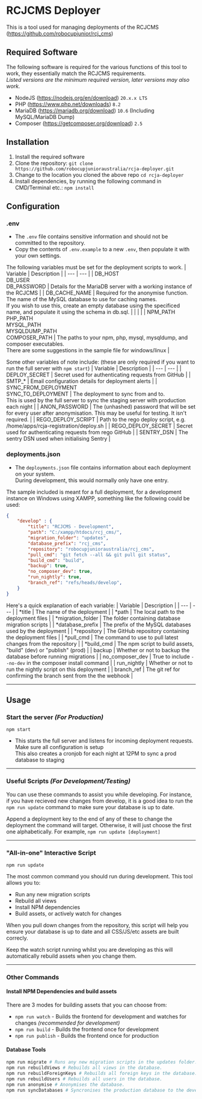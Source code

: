 # RCJCMS Deployer

This is a tool used for managing deployments of the RCJCMS (https://github.com/robocupjunior/rcj_cms)

## Required Software

The following software is required for the various functions of this tool to work, they essentially match the RCJCMS requirements.\
*Listed versions are the minimum required version, later versions may also work.*
- NodeJS (https://nodejs.org/en/download) `20.x.x LTS`
- PHP (https://www.php.net/downloads) `8.2`
- MariaDB (https://mariadb.org/download) `10.6` (Including MySQL/MariaDB Dump)
- Composer (https://getcomposer.org/download) `2.5`


## Installation

1. Install the required software
1. Clone the repository: `git clone https://github.com/robocupjunioraustralia/rcja-deployer.git`
1. Change to the location you cloned the above repo `cd rcja-deployer`
1. Install dependencies, by running the following command in CMD/Terminal etc.: `npm install`

## Configuration

### .env

- The `.env` file contains sensitive information and should not be committed to the repository.
- Copy the contents of `.env.example` to a new `.env`, then populate it with your own settings.

The following variables must be set for the deployment scripts to work.
| Variable | Description |
| --- | --- |
| DB_HOST<br>DB_USER<br>DB_PASSWORD | Details for the MariaDB server with a working instance of the RCJCMS |
| DB_CACHE_NAME | Required for the anonymise function.<br>The name of the MySQL database to use for caching names.<br>If you wish to use this, create an empty database using the specificed name, and populate it using the schema in db.sql. |
| | |
| NPM_PATH<br>PHP_PATH<br>MYSQL_PATH<br>MYSQLDUMP_PATH<br>COMPOSER_PATH | The paths to your npm, php, mysql, mysqldump, and composer executables.<br>There are some suggestions in the sample file for windows/linux |

Some other variables of note include: (these are only required if you want to run the full server with `npm start`)
| Variable | Description |
| --- | --- |
| DEPLOY_SECRET | Secret used for authenticating requests from GitHub |
| SMTP_* | Email configuration details for deployment alerts |
| SYNC_FROM_DEPLOYMENT<br>SYNC_TO_DEPLOYMENT | The deployment to sync from and to.<br>This is used by the full server to sync the staging server with production each night |
| ANON_PASSWORD | The (unhashed) password that will be set for every user after anonymisation. This may be useful for testing. It isn't required. |
| REGO_DEPLOY_SCRIPT | Path to the rego deploy script, e.g. /home/apps/rcja-registration/deploy.sh |
| REGO_DEPLOY_SECRET | Secret used for authenticating requests from rego GitHub |
| SENTRY_DSN | The sentry DSN used when initialising Sentry |

### deployments.json

- The `deployments.json` file contains information about each deployment on your system.\
During development, this would normally only have one entry.

The sample included is meant for a full deployment, for a development instance on Windows using XAMPP, something like the following could be used:
```json
{
    "develop" : {
        "title": "RCJCMS - Development",
        "path": "C:/xampp/htdocs/rcj_cms/",
        "migration_folder": "updates",
        "database_prefix": "rcj_cms",
        "repository": "robocupjunioraustralia/rcj_cms",
        "pull_cmd": "git fetch --all && git pull git status",
        "build_cmd": "build",
        "backup": true,
        "no_composer_dev": true,
        "run_nightly": true,
        "branch_ref": "refs/heads/develop",
    }
}
```

Here's a quick explanation of each variable:
| Variable | Description |
| --- | --- |
| *title | The name of the deployment |
| *path | The local path to the deployment files |
| *migration_folder | The folder containing database migration scripts |
| *database_prefix | The prefix of the MySQL databases used by the deployment |
| *repository | The GitHub repository containing the deployment files |
| *pull_cmd | The command to use to pull latest changes from the repository |
| *build_cmd | The npm script to build assets, "build" (dev) or "publish" (prod) |
| backup | Whether or not to backup the database before running migrations |
| no_composer_dev | True to include `--no-dev` in the composer install command |
| run_nightly | Whether or not to run the nightly script on this deployment |
| branch_ref | The git ref for confirming the branch sent from the the webhook |


---

## Usage

### **Start the server** *(For Production)*
```
npm start
```

- This starts the full server and listens for incoming deployment requests. Make sure all configuration is setup \
This also creates a cronjob for each night at 12PM to sync a prod database to staging

---

### **Useful Scripts** *(For Development/Testing)*

You can use these commands to assist you while developing.
For instance, if you have recieved new changes from develop, it is a good idea to run the `npm run update` command to make sure your database is up to date.

Append a deployment key to the end of any of these to change the deployment the command will target. Otherwise, it will just choose the first one alphabetically. For example, `npm run update [deployment]`

---

### "All-in-one" Interactive Script

```
npm run update
```

The most common command you should run during development. This tool allows you to:
- Run any new migration scripts
- Rebuild all views
- Install NPM dependencies
- Build assets, or actively watch for changes

When you pull down changes from the repository, this script will help you ensure your database is up to date and all CSS/JS/etc assets are built correcly.

Keep the watch script running whilst you are developing as this will automatically rebuild assets when you change them.

---

### Other Commands
#### Install NPM Dependencies and build assets

There are 3 modes for building assets that you can choose from:
- `npm run watch` - Builds the frontend for development and watches for changes *(recommended for development)*
- `npm run build` - Builds the frontend once for development
- `npm run publish` - Builds the frontend once for production

#### Database Tools

```sh
npm run migrate # Runs any new migration scripts in the updates folder.
npm run rebuildViews # Rebuilds all views in the database.
npm run rebuildForeignKeys # Rebuilds all foreign keys in the database.
npm run rebuildUsers # Rebuilds all users in the database.
npm run anonymise # Anonymises the database.
npm run syncDatabases # Syncronises the production database to the development database (env.SYNC_FROM_...)
```

